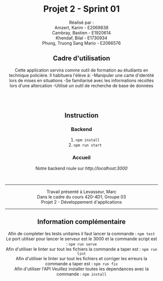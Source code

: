 

# <div style="text-align: center">Projet 2 - Sprint 01</div>

<div style="text-align: center;list-style-position: inside;">
Réalisé par :<br/>
Amzert, Karim - E2069838<br/>
Cambray, Bastien - E1920614<br/>
Khendaf, Bilal - E1730934<br/>
Phung, Truong Sang Mario - E2066576


## Cadre d'utilisation
Cette application servira comme outil de formation au étudiants en technique policière. Il habituera l'élève à:
-Manipuler une carte d'identité lors de mises en situations
-Se familiarisé avec les informations récoltés lors d'une altercation
-Utilisé un outil de recherche de base de données

<br/>
<br/>

## Instruction
### Backend

1. `npm install`
2. `npm run start`

### Accueil
Notre backend roule sur *http://localhost:3000*

<br/>
<hr/>
Travail présenté à Levasseur, Marc <br/>
Dans le cadre du cours 420-4D1, Groupe 03 <br/>
Projet 2 - Développement d'applications
<br/>
<hr/>

## Information complémentaire
Afin de completer les tests unitaires il faut lancer la commande : `npm test`<br/>
Le port utiliser pour lancer le serveur est le 3000 et la commande script est : `npm run serve` <br/>
Afin d'utiliser le linter sur tout les fichiers la commande a taper est : `npm run lint` <br/>
Afin d'utiliser le linter sur tout les fichiers et corriger les erreurs la commande a taper est : `npm run fix` <br/>
Afin d'utiliser l'API Veuillez installer toutes les dependances avec la commande : `npm install` <br/>

</div>
